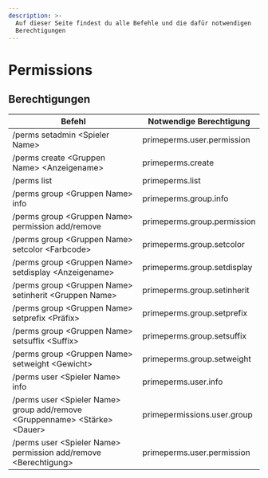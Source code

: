 ```yaml
---
description: >-
  Auf dieser Seite findest du alle Befehle und die dafür notwendigen
  Berechtigungen
---
```


# Permissions

## Berechtigungen

| Befehl                                                                         | Notwendige Berechtigung     |
| ------------------------------------------------------------------------------ | --------------------------- |
| /perms setadmin \<Spieler Name>                                                | primeperms.user.permission  |
| /perms create \<Gruppen Name> \<Anzeigename>                                   | primeperms.create           |
| /perms list                                                                    | primeperms.list             |
| /perms group \<Gruppen Name> info                                              | primeperms.group.info       |
| /perms group \<Gruppen Name> permission add/remove                             | primeperms.group.permission |
| /perms group \<Gruppen Name> setcolor \<Farbcode>                              | primeperms.group.setcolor   |
| /perms group \<Gruppen Name> setdisplay \<Anzeigename>                         | primeperms.group.setdisplay |
| /perms group \<Gruppen Name> setinherit \<Gruppen Name>                        | primeperms.group.setinherit |
| /perms group \<Gruppen Name> setprefix \<Präfix>                               | primeperms.group.setprefix  |
| /perms group \<Gruppen Name> setsuffix \<Suffix>                               | primeperms.group.setsuffix  |
| /perms group \<Gruppen Name> setweight \<Gewicht>                              | primeperms.group.setweight  |
| /perms user \<Spieler Name> info                                               | primeperms.user.info        |
| /perms user \<Spieler Name> group add/remove \<Gruppenname> \<Stärke> \<Dauer> | primepermissions.user.group |
| /perms user \<Spieler Name> permission add/remove \<Berechtigung>              | primeperms.user.permission  |
